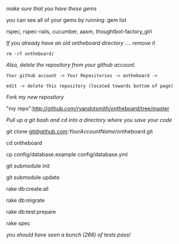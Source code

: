 *make sure that you have these gems*

you can see all of your gems by running: gem list

rspec, rspec-rails, cucumber, aasm, thoughtbot-factory_girl 


*If you already have an old ontheboard directory .... remove it* 
    
   `rm -rf ontheboard/`


*Also, delete the repository from your github account.*

    Your github account -> Your Repositories -> ontheboard -> 

    edit -> delete this repository (located towards bottom of page) 


*Fork my new repository* 

"my repo":http://github.com/ryandotsmith/ontheboard/tree/master


*Pull up a git bash and cd into a directory where you save your code*

git clone git@github.com:_YourAccountName_/ontheboard.git 

cd ontheboard 

cp config/database.example config/database.yml

git submodule init

git submodule update

rake db:create:all

rake db:migrate

rake db:test:prepare

rake spec

*you should have seen a bunch (266) of tests pass!*


